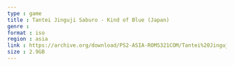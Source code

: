 ```yaml
---
type : game
title : Tantei Jinguji Saburo - Kind of Blue (Japan)
genre : 
format : iso
region : asia
link : https://archive.org/download/PS2-ASIA-ROMS321COM/Tantei%20Jinguji%20Saburo%20-%20Kind%20of%20Blue%20%28Japan%29.7z
size : 2.9GB
---
```

